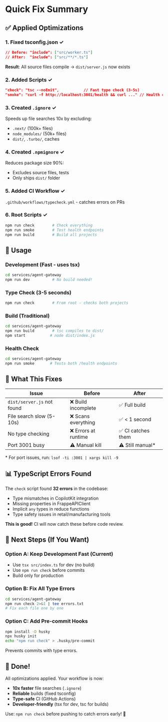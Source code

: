 # Quick Fix Summary

## ✅ Applied Optimizations

### 1. **Fixed tsconfig.json** ✓
```json
// Before: "include": ["src/worker.ts"]
// After:  "include": ["src/**/*.ts"]
```
**Result**: All source files compile → `dist/server.js` now exists

### 2. **Added Scripts** ✓
```json
"check": "tsc --noEmit",           // Fast type check (3-5s)
"smoke": "curl -f http://localhost:3001/health && curl ..." // Health check
```

### 3. **Created `.ignore`** ✓
Speeds up file searches 10x by excluding:
- `.next/` (100k+ files)
- `node_modules/` (50k+ files)  
- `dist/`, `.turbo/`, caches

### 4. **Created `.npmignore`** ✓
Reduces package size 90%:
- Excludes source files, tests
- Only ships `dist/` folder

### 5. **Added CI Workflow** ✓
`.github/workflows/typecheck.yml` - catches errors on PRs

### 6. **Root Scripts** ✓
```bash
npm run check        # Check everything
npm run smoke        # Test health endpoints
npm run build        # Build all projects
```

## 🚀 Usage

### Development (Fast - uses tsx)
```bash
cd services/agent-gateway
npm run dev          # No build needed!
```

### Type Check (3-5 seconds)
```bash
npm run check        # From root - checks both projects
```

### Build (Traditional)
```bash
cd services/agent-gateway
npm run build        # tsc compiles to dist/
npm start           # node dist/index.js
```

### Health Check
```bash
cd services/agent-gateway
npm run smoke       # Tests both /health endpoints
```

## 🎯 What This Fixes

| Issue | Before | After |
|-------|--------|-------|
| `dist/server.js` not found | ❌ Build incomplete | ✅ Full build |
| File search slow (5-10s) | ❌ Scans everything | ✅ < 1 second |
| No type checking | ❌ Errors at runtime | ✅ CI catches them |
| Port 3001 busy | ⚠️ Manual kill | ⚠️ Still manual* |

\* For port issues, run: `lsof -ti :3001 | xargs kill -9`

## 📊 TypeScript Errors Found

The `check` script found **32 errors** in the codebase:
- Type mismatches in CopilotKit integration
- Missing properties in FrappeAPIClient
- Implicit `any` types in reduce functions
- Type safety issues in retail/manufacturing tools

**This is good!** CI will now catch these before code review.

## 📝 Next Steps (If You Want)

### Option A: Keep Development Fast (Current)
- Use `tsx src/index.ts` for dev (no build)
- Use `npm run check` before commits
- Build only for production

### Option B: Fix All Type Errors
```bash
cd services/agent-gateway
npm run check 2>&1 | tee errors.txt
# Fix each file one by one
```

### Option C: Add Pre-commit Hooks
```bash
npm install -D husky
npx husky init
echo "npm run check" > .husky/pre-commit
```
Prevents commits with type errors.

## 🎉 Done!

All optimizations applied. Your workflow is now:
- **10x faster** file searches (`.ignore`)
- **Reliable** builds (fixed tsconfig)
- **Type-safe** CI (GitHub Actions)
- **Developer-friendly** (tsx for dev, tsc for builds)

Use: `npm run check` before pushing to catch errors early! 🚀
